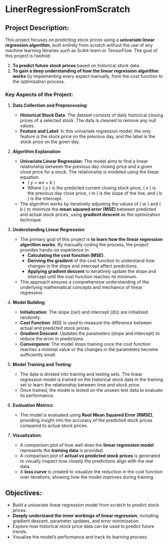 # LinerRegressionFromScratch

## Project Description:

This project focuses on predicting stock prices using a **univariate linear regression algorithm**, built entirely from scratch without the use of any machine learning libraries such as Scikit-learn or TensorFlow. The goal of this project is twofold:

1. **To predict future stock prices** based on historical stock data.
2. **To gain a deep understanding of how the linear regression algorithm works** by implementing every aspect manually, from the cost function to the optimization process.

### Key Aspects of the Project:

1. **Data Collection and Preprocessing**:
   - **Historical Stock Data**: The dataset consists of daily historical closing prices of a selected stock. The data is cleaned to remove any null values.
   - **Feature and Label**: In this univariate regression model, the only feature is the stock price on the previous day, and the label is the stock price on the given day.

2. **Algorithm Explanation**:
   - **Univariate Linear Regression**: The model aims to find a linear relationship between the previous day closing price and a given close price for a stock. The relationship is modeled using the linear equation:
     - \( y = wx + b \)
     - Where \( y \) is the predicted current closing stock price, \( x \) is the previous day close price, \( m \) is the slope of the line, and \( b \) is the intercept.
   - The algorithm works by iteratively adjusting the values of \( w \) and \( b \) to minimize the **mean squared error (MSE)** between predicted and actual stock prices, using **gradient descent** as the optimization technique.

3. **Understanding Linear Regression**:
   - The primary goal of this project is **to learn how the linear regression algorithm works**. By manually coding the process, the project provides hands-on experience in:
     - **Calculating the cost function (MSE)**.
     - **Deriving the gradient** of the cost function to understand how changes in the slope and intercept affect predictions.
     - **Applying gradient descent** to iteratively update the slope and intercept until the cost function reaches its minimum.
   - This approach ensures a comprehensive understanding of the underlying mathematical concepts and mechanics of linear regression.

4. **Model Building**:
   - **Initialization**: The slope (\(w\)) and intercept (\(b\)) are initialized randomly.
   - **Cost Function**: MSE is used to measure the difference between actual and predicted stock prices.
   - **Gradient Descent**: Updates the parameters (slope and intercept) to reduce the error in predictions.
   - **Convergence**: The model stops training once the cost function reaches a minimal value or the changes in the parameters become sufficiently small.

5. **Model Training and Testing**:
   - The data is divided into training and testing sets. The linear regression model is trained on the historical stock data in the training set to learn the relationship between time and stock price.
   - Once trained, the model is tested on the unseen test data to evaluate its performance.

6. **Evaluation Metrics**:
   - The model is evaluated using **Root Mean Squared Error (RMSE)**, providing insight into the accuracy of the predicted stock prices compared to actual stock prices.

7. **Visualization**:
   - A comparison plot of how well does the **linear regression model** represents the **training data** is provided.
   - A comparison plot of **actual vs predicted stock prices** is generated to visually inspect how closely the predictions align with the real data.
   - A **loss curve** is created to visualize the reduction in the cost function over iterations, showing how the model improves during training.

## Objectives:
- Build a univariate linear regression model from scratch to predict stock prices.
- **Deeply understand the inner workings of linear regression**, including gradient descent, parameter updates, and error minimization.
- Explore how historical stock price data can be used to predict future trends.
- Visualize the model’s performance and track its learning process.
